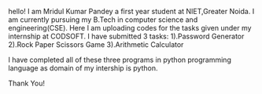 hello! I am Mridul Kumar Pandey a first year student at NIET,Greater Noida. I am currently pursuing my B.Tech in computer science and engineering(CSE).
Here I am uploading codes for the tasks given under my internship at CODSOFT.
I have submitted 3 tasks:
1).Password Generator
2).Rock Paper Scissors Game
3).Arithmetic Calculator

I have completed all of these three programs in python programming language as domain of my intership is python.


Thank You!
